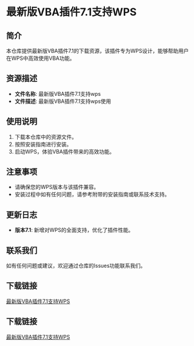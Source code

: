 # 最新版VBA插件7.1支持WPS

## 简介
本仓库提供最新版VBA插件7.1的下载资源，该插件专为WPS设计，能够帮助用户在WPS中高效使用VBA功能。

## 资源描述
- **文件名称**: 最新版VBA插件7.1支持wps
- **文件描述**: 最新版VBA插件7.1支持wps使用

## 使用说明
1. 下载本仓库中的资源文件。
2. 按照安装指南进行安装。
3. 启动WPS，体验VBA插件带来的高效功能。

## 注意事项
- 请确保您的WPS版本与该插件兼容。
- 安装过程中如有任何问题，请参考附带的安装指南或联系技术支持。

## 更新日志
- **版本7.1**: 新增对WPS的全面支持，优化了插件性能。

## 联系我们
如有任何问题或建议，欢迎通过仓库的Issues功能联系我们。

## 下载链接

[最新版VBA插件7.1支持WPS](https://pan.quark.cn/s/318bb5ebfbdf)

## 下载链接

[最新版VBA插件7.1支持WPS](https://pan.quark.cn/s/f8b27ea53361)